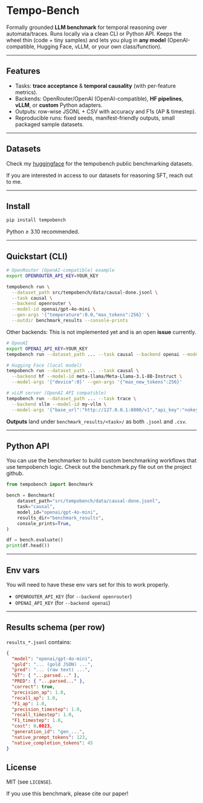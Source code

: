# Tempo-Bench

Formally grounded **LLM benchmark** for temporal reasoning over automata/traces. Runs locally via a clean CLI or Python API. Keeps the wheel thin (code + tiny samples) and lets you plug in **any model** (OpenAI-compatible, Hugging Face, vLLM, or your own class/function).

---

## Features
- Tasks: **trace acceptance** & **temporal causality** (with per-feature metrics).
- Backends: OpenRouter/OpenAI (OpenAI-compatible), **HF pipelines**, **vLLM**, or **custom** Python adapters.
- Outputs: row-wise JSONL + CSV with accuracy and F1s (AP & timestep).
- Reproducible runs: fixed seeds, manifest-friendly outputs, small packaged sample datasets.


---

## Datasets

Check my [huggingface](https://huggingface.co/datasets/nikolausholzer/tempobench) for the tempobench public benchmarking datasets.

If you are interested in access to our datasets for reasoning SFT, reach out to me.

---

## Install

```bash
pip install tempobench
```

Python ≥ 3.10 recommended.

---

## Quickstart (CLI)

```bash
# OpenRouter (OpenAI-compatible) example
export OPENROUTER_API_KEY=YOUR_KEY

tempobench run \
  --dataset_path src/tempobench/data/causal-done.jsonl \
  --task causal \
  --backend openrouter \
  --model-id openai/gpt-4o-mini \
  --gen-args '{"temperature":0.0,"max_tokens":256}' \
  --outdir benchmark_results --console-prints
```

Other backends:
This is not implemented yet and is an open **issue** currently.

```bash
# OpenAI
export OPENAI_API_KEY=YOUR_KEY
tempobench run --dataset_path ... --task causal --backend openai --model-id gpt-4o-mini

# Hugging Face (local model)
tempobench run --dataset_path ... --task causal \
  --backend hf --model-id meta-llama/Meta-Llama-3.1-8B-Instruct \
  --model-args '{"device":0}' --gen-args '{"max_new_tokens":256}'

# vLLM server (OpenAI API compatible)
tempobench run --dataset_path ... --task trace \
  --backend vllm --model-id my-vllm \
  --model-args '{"base_url":"http://127.0.0.1:8000/v1","api_key":"nokey"}'
```

**Outputs** land under `benchmark_results/<task>/` as both `.jsonl` and `.csv`.

---

## Python API
You can use the benchmarker to build custom benchmarking workflows that use tempobench logic. Check out the benchmark.py file out on the project github.


```python
from tempobench import Benchmark

bench = Benchmark(
    dataset_path="src/tempobench/data/causal-done.jsonl",
    task="causal",
    model_id="openai/gpt-4o-mini",
    results_dir="benchmark_results",
    console_prints=True,
)

df = bench.evaluate()
print(df.head())
```

---

## Env vars
You will need to have these env vars set for this to work properly.

- `OPENROUTER_API_KEY` (for `--backend openrouter`)
- `OPENAI_API_KEY` (for `--backend openai`)

---

## Results schema (per row)

`results_*.jsonl` contains:
```json
{
  "model": "openai/gpt-4o-mini",
  "gold": "... (gold JSON) ...",
  "pred": "... (raw text) ...",
  "GT": { "...parsed..." },
  "PRED": { "...parsed..." },
  "correct": true,
  "precision_ap": 1.0,
  "recall_ap": 1.0,
  "F1_ap": 1.0,
  "precision_timestep": 1.0,
  "recall_timestep": 1.0,
  "F1_timestep": 1.0,
  "cost": 0.0023,
  "generation_id": "gen_...",
  "native_prompt_tokens": 123,
  "native_completion_tokens": 45
}
```

## License

MIT (see `LICENSE`).

If you use this benchmark, please cite our paper!
